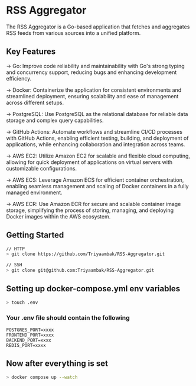 # RSS Aggregator

The RSS Aggregator is a Go-based application that fetches and aggregates RSS feeds from various sources into a unified platform.

## Key Features

-> Go: Improve code reliability and maintainability with Go's strong typing and concurrency support, reducing bugs and enhancing development efficiency.

-> Docker: Containerize the application for consistent environments and streamlined deployment, ensuring scalability and ease of management across different setups.

-> PostgreSQL: Use PostgreSQL as the relational database for reliable data storage and complex query capabilities.

-> GitHub Actions: Automate workflows and streamline CI/CD processes with GitHub Actions, enabling efficient testing, building, and deployment of applications, while enhancing collaboration and integration across teams.

-> AWS EC2: Utilize Amazon EC2 for scalable and flexible cloud computing, allowing for quick deployment of applications on virtual servers with customizable configurations.

-> AWS ECS: Leverage Amazon ECS for efficient container orchestration, enabling seamless management and scaling of Docker containers in a fully managed environment.

-> AWS ECR: Use Amazon ECR for secure and scalable container image storage, simplifying the process of storing, managing, and deploying Docker images within the AWS ecosystem.

## Getting Started

```bash
// HTTP
> git clone https://github.com/Triyaambak/RSS-Aggregator.git

// SSH
> git clone git@github.com:Triyaambak/RSS-Aggregator.git

```
## Setting up docker-compose.yml env variables

```bash
> touch .env
```

### Your .env file should contain the following 

```env
POSTGRES_PORT=xxxx
FRONTEND_PORT=xxxx
BACKEND_PORT=xxxx
REDIS_PORT=xxxx
```

## Now after everything is set

```bash
> docker compose up --watch
```

